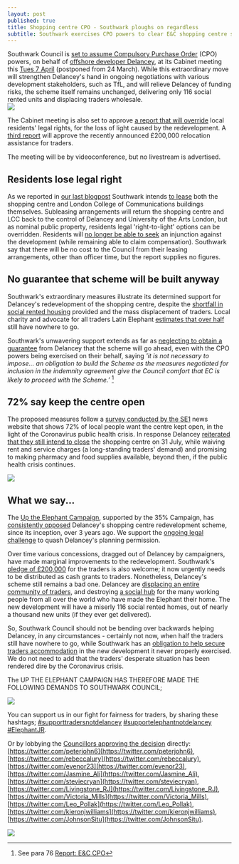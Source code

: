 ```yaml
---
layout: post
published: true
title: Shopping centre CPO - Southwark ploughs on regardless
subtitle: Southwark exercises CPO powers to clear E&C shopping centre site for Delancey
---
```

Southwark Council is [set to assume Compulsory Purchase Order](http://moderngov.southwark.gov.uk/mgIssueHistoryHome.aspx?IId=50015357) (CPO) powers, on behalf of [offshore developer Delancey](http://35percent.org/2014-05-05-manx-connections-the-off-shore-home-of-the-elephants-developers/), at its Cabinet meeting this [Tues 7 April](http://moderngov.southwark.gov.uk/ieListDocuments.aspx?CId=302&MId=6420&Ver=4) (postponed from 24 March).  While this extraordinary move will strengthen Delancey's hand in ongoing negotiations with various development stakeholders, such as TfL, and will relieve Delancey of funding risks, the scheme itself remains unchanged, delivering only 116 social rented units and displacing traders wholesale.  
![](http://35percent.org/img/traderscompevicted.jpeg)

The Cabinet meeting is also set to approve [a report that will override](http://moderngov.southwark.gov.uk/mgIssueHistoryHome.aspx?IId=50021995) local residents' legal rights, for the  loss of light caused by the redevelopment.  A [third report](http://moderngov.southwark.gov.uk/documents/s88157/Report%20EC%20Shopping%20Centre%20Progress.pdf) will approve the recently announced £200,000 relocation assistance for traders.

The meeting will be by videoconference, but no livestream is advertised.

## Residents lose legal right

As we reported in [our last blogpost](http://35percent.org/2020-03-23-shopping-centre-compulsory-purchase-order/) Southwark intends [to lease](http://moderngov.southwark.gov.uk/documents/s88163/Report%20EC%20CPO.pdf) both the shopping centre and London College of Communications buildings themselves.  Subleasing arrangements will return the shopping centre and LCC back to the control of Delancey and University of the Arts London, but as nominal public property, residents legal 'right-to-light' options can be overridden.  Residents will [no longer be able to seek](http://moderngov.southwark.gov.uk/documents/s88172/Report%20EC%20Property%20Rights.pdf) an injunction against the development (while remaining able to claim compensation).  Southwark say that there will be no cost to the Council from their leasing arrangements, other than officer time, but the report supplies no figures. 

## No guarantee that scheme will be built anyway

Southwark's extraordinary measures illustrate its determined support for Delancey's redevelopment of the shopping centre, despite the [shortfall in social rented housing](http://35percent.org/shopping-centre/) provided and the mass displacement of traders.  Local charity and advocate for all traders Latin Elephant [estimates that over half](http://35percent.org/2020-01-20-elephant-traders-still-homeless/) still have nowhere to go. 

Southwark's unwavering support extends as far as [neglecting to obtain a guarantee](http://moderngov.southwark.gov.uk/documents/s88163/Report%20EC%20CPO.pdf) from Delancey that the scheme will go ahead, even with the CPO powers being exercised on their behalf, saying _'it is not necessary to impose… an obligation to build the Scheme as the measures negotiated for inclusion in the indemnity agreement give the Council comfort that EC is likely to proceed with the Scheme.’_ [^1]

## 72% say keep the centre open 

The proposed measures follow a [survey conducted by the SE1](https://twitter.com/se1/status/1240692710987558913) news website that shows 72% of local people want the centre kept open, in the light of the Coronavirus public health crisis. In response Delancey [reiterated that they still intend to close](https://www.london-se1.co.uk/news/view/10180?utm_source=SE1+Direct&utm_campaign=0c3a7afe5a-SE1+Direct+1000&utm_medium=email&utm_term=0_9d1f71fd65-0c3a7afe5a-407867973) the shopping centre on 31 July, while waiving rent and service charges (a long-standing traders' demand) and promising to making pharmacy and food supplies available, beyond then, if the public health crisis continues.

![](http://35percent.org/img/surveysc.png)

## What we say...

The [Up the Elephant Campaign](https://twitter.com/UpTheElephant_?ref_src=twsrc%5Egoogle%7Ctwcamp%5Eserp%7Ctwgr%5Eauthor), supported by the 35% Campaign, has [consistently opposed](http://35percent.org/2017-09-23-elephant-castle-shopping-centre-update/) Delancey's shopping centre redevelopment scheme, since its inception, over 3 years ago.  We support the [ongoing legal challenge](https://www.crowdjustice.com/case/save-the-elephants-diverse-com-appeal/) to quash Delancey's planning permission.

Over time various concessions, dragged out of Delancey by campaigners, have made marginal improvements to the redevelopment.  Southwark's [pledge of £200,000](https://www.london-se1.co.uk/news/view/10093) for the traders is also welcome; it now urgently needs to be distributed as cash grants to traders.  Nonetheless, Delancey's scheme still remains a bad one. Delancey are [displacing an entire community of traders](http://35percent.org/2019-03-30-no-room-for-traders-in-the-new-elephant/), and destroying [a social hub](https://www.youtube.com/watch?v=DRC2cyhpzAM) for the many working people from all over the world who have made the Elephant their home.  The new development will have a miserly 116 social rented homes, out of nearly a thousand new units (if they ever get delivered).

So, Southwark Council should not be bending over backwards helping Delancey, in any circumstances - certainly not now, when half the traders still have nowhere to go, while Southwark has an [obligation to help secure traders accommodation](http://35percent.org/2020-03-23-shopping-centre-compulsory-purchase-order/) in the new development it never properly exercised.  We do not need to add that the traders' desperate situation has been rendered dire by the Coronavirus crisis.

The UP THE ELEPHANT CAMPAIGN HAS THEREFORE MADE THE FOLLOWING DEMANDS TO SOUTHWARK COUNCIL;

![](http://35percent.org/img/deldemands.jpg)

You can support us in our fight for fairness for traders, by sharing these hashtags; [#supporttradersnotdelancey](https://twitter.com/hashtag/supporttradersnotdelancey?src=hashtag_click) [#supportelephantnotdelancey](https://twitter.com/hashtag/supportelephantnotdelancey?src=hashtag_click) [#ElephantJR](https://twitter.com/hashtag/ElephantJR?src=hashtag_click). 

Or by lobbying the [Councillors approving the decision](http://moderngov.southwark.gov.uk/mgMeetingAttendance.aspx?ID=6420) directly: [https://twitter.com/peterjohn6](https://twitter.com/peterjohn6), [https://twitter.com/rebeccalury](https://twitter.com/rebeccalury), [https://twitter.com/evenor23](https://twitter.com/evenor23), [https://twitter.com/Jasmine_Ali](https://twitter.com/Jasmine_Ali), [https://twitter.com/steviecryan](https://twitter.com/steviecryan), [https://twitter.com/Livingstone_RJ](https://twitter.com/Livingstone_RJ), [https://twitter.com/Victoria_Mills](https://twitter.com/Victoria_Mills), [https://twitter.com/Leo_Pollak](https://twitter.com/Leo_Pollak), [https://twitter.com/kieronjwilliams](https://twitter.com/kieronjwilliams), [https://twitter.com/JohnsonSitu](https://twitter.com/JohnsonSitu).

![](http://35percent.org/img/cabinetmembers.png)

[^1]: See para 76 [Report: E&C CPO](http://moderngov.southwark.gov.uk/documents/s88163/Report%20EC%20CPO.pdf)


<meta name="twitter:card" content="summary_large_image" />

<meta name="twitter:site" content="@35percent_EAN" />

<meta name="twitter:title" content="Southwark presses on with CPO to remove shopping centre traders" />

<meta name="twitter:description" content="Council steams ahead with compulsory purchase order despite 50% of traders having nowhere to go." />

<meta name="twitter:image" content="http://35percent.org/img/traderscompevicted.jpeg" />
